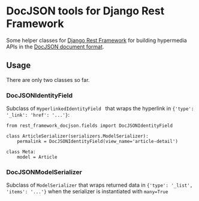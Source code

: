 # DocJSON tools for Django Rest Framework

Some helper classes for [Django Rest Framework](http://django-rest-framework.org/) for building hypermedia APIs in the [DocJSON document format](https://github.com/docjson/docjson).

## Usage

There are only two classes so far.

### DocJSONIdentityField

Subclass of ```HyperlinkedIdentityField ``` that wraps the hyperlink in ``` {'type': '_link': 'href': '...'} ```:

    from rest_framework_docjson.fields import DocJSONIdentityField
    
    class ArticleSerializer(serializers.ModelSerializer):
        permalink = DocJSONIdentityField(view_name='article-detail')

    class Meta:
        model = Article

### DocJSONModelSerializer

Subclass of ``` ModelSerializer ``` that wraps returned data in ``` {'type': '_list', 'items': '...'} ``` when the serializer is instantiated with ``` many=True ```

